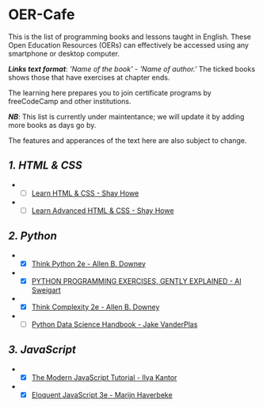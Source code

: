 # OER-Cafe
This is the list of programming books and lessons taught in English. These Open Education Resources (OERs) can effectively be accessed using any smartphone or desktop computer.

***Links text format***: *'Name of the book'* - *'Name of author.'* The ticked books shows those that have exercises at chapter ends.

The learning here prepares you to join certificate programs by freeCodeCamp and other institutions.

***NB***: This list is currently under maintentance; we will update it by adding more books as days go by.

The features and apperances of the text here are also subject to change.

## ***1. HTML & CSS***

+ - [ ]  [Learn HTML & CSS - Shay Howe](https://learn.shayhowe.com/)
+  - [ ] [Learn Advanced HTML & CSS - Shay Howe](https://learn.shayhowe.com/advanced-html-css/)

## ***2. Python***

+ - [x]   [Think Python 2e - Allen B. Downey](https://greenteapress.com/wp/think-python-2e/)
+ - [x] [PYTHON PROGRAMMING EXERCISES, GENTLY EXPLAINED - Al Sweigart](https://inventwithpython.com/pythongently/)
+  - [x] [Think Complexity 2e - Allen B. Downey](https://greenteapress.com/complexity2/html/index.html)
+   - [ ] [Python Data Science Handbook - Jake VanderPlas](https://jakevdp.github.io/PythonDataScienceHandbook/)

## ***3. JavaScript***

+ - [x] [The Modern JavaScript Tutorial - Ilya Kantor](https://javascript.info/)
+ - [x] [Eloquent JavaScript 3e - Marijn Haverbeke](https://eloquentjavascript.net/)
